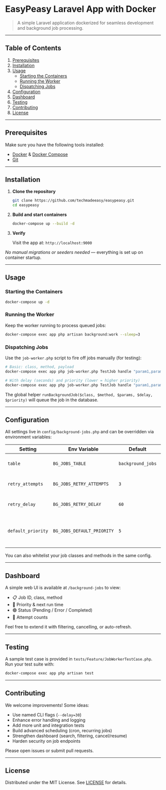# EasyPeasy Laravel App with Docker

> A simple Laravel application dockerized for seamless development and background job processing.

---

## Table of Contents

1. [Prerequisites](#prerequisites)
2. [Installation](#installation)
3. [Usage](#usage)
    - [Starting the Containers](#starting-the-containers)
    - [Running the Worker](#running-the-worker)
    - [Dispatching Jobs](#dispatching-jobs)
4. [Configuration](#configuration)
5. [Dashboard](#dashboard)
6. [Testing](#testing)
7. [Contributing](#contributing)
8. [License](#license)

---

## Prerequisites

Make sure you have the following tools installed:

- [Docker](https://www.docker.com/) & [Docker Compose](https://docs.docker.com/compose/)
- [Git](https://git-scm.com/)

---

## Installation

1. **Clone the repository**
   ```bash
   git clone https://github.com/techmadeeasy/easypeasy.git
   cd easypeasy
   ```

2. **Build and start containers**
   ```bash
   docker-compose up --build -d
   ```

3. **Verify**

   Visit the app at: `http://localhost:9000`

_No manual migrations or seeders needed_ — everything is set up on container startup.

---

## Usage

### Starting the Containers

```bash
docker-compose up -d
```

### Running the Worker

Keep the worker running to process queued jobs:

```bash
docker-compose exec app php artisan background:work --sleep=3
```

### Dispatching Jobs

Use the `job-worker.php` script to fire off jobs manually (for testing):

```bash
# Basic: class, method, payload
docker-compose exec app php job-worker.php TestJob handle "param1,param2"

# With delay (seconds) and priority (lower = higher priority)
docker-compose exec app php job-worker.php TestJob handle "param1,param2" 30 5
```

The global helper `runBackgroundJob($class, $method, $params, $delay, $priority)` will queue the job in the database.

---

## Configuration

All settings live in `config/background-jobs.php` and can be overridden via environment variables:

| Setting                   | Env Variable                        | Default             | Description                                |
|---------------------------|-------------------------------------|---------------------|--------------------------------------------|
| `table`                   | `BG_JOBS_TABLE`                     | `background_jobs`   | DB table name for jobs                    |
| `retry_attempts`          | `BG_JOBS_RETRY_ATTEMPTS`            | `3`                 | Max retry attempts on failure             |
| `retry_delay`             | `BG_JOBS_RETRY_DELAY`               | `60`                | Seconds between retries                   |
| `default_priority`        | `BG_JOBS_DEFAULT_PRIORITY`          | `5`                 | Default priority for new jobs (lower = higher) |

You can also whitelist your job classes and methods in the same config.

---

## Dashboard

A simple web UI is available at `/background-jobs` to view:

- 📋 Job ID, class, method
- 🎯 Priority & next run time
- 🟢 Status (Pending / Error / Completed)
- 🔄 Attempt counts

Feel free to extend it with filtering, cancelling, or auto-refresh.

---

## Testing

A sample test case is provided in `tests/Feature/JobWorkerTestCase.php`. Run your test suite with:

```bash
docker-compose exec app php artisan test
```

---

## Contributing

We welcome improvements! Some ideas:

- Use named CLI flags (`--delay=30`)
- Enhance error handling and logging
- Add more unit and integration tests
- Build advanced scheduling (cron, recurring jobs)
- Strengthen dashboard (search, filtering, cancel/resume)
- Harden security on job endpoints

Please open issues or submit pull requests.

---

## License

Distributed under the MIT License. See [LICENSE](LICENSE) for details.
